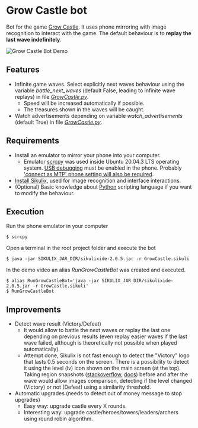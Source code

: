 # Grow Castle bot
Bot for the game [Grow Castle](https://play.google.com/store/apps/details?id=com.raongames.growcastle&hl=en&gl=US).
It uses phone mirroring with image recognition to interact with the game. The default behaviour is to **replay the last wave indefinitely**.

![Grow Castle Bot Demo](./demo/Demo.gif)


## Features
-  Infinite game waves. Select explicitly next waves behaviour using the variable *battle_next_waves* (default False, leading to infinite wave replays) in file [*GrowCastle.py*](./GrowCastle.sikuli/GrowCastle.py).
    - Speed will be increased automatically if possible.
    - The treasures shown in the waves will be caught.
- Watch advertisements depending on variable *watch_advertisements* (default True) in file [*GrowCastle.py*](./GrowCastle.sikuli/GrowCastle.py).


## Requirements
- Install an emulator to mirror your phone into your computer.
    - Emulator [scrcpy](https://github.com/Genymobile/scrcpy) was used inside Ubuntu 20.04.3 LTS operating system.
    [USB debugging](https://www.youtube.com/watch?v=Ucs34BkfPB0&t=25s) must be enabled in the phone. Probably ['connect as MTP' phone setting will also be required](https://stackoverflow.com/questions/28704636/insufficient-permissions-for-device-in-android-studio-workspace-running-in-opens).
- [Install Sikulix](http://sikulix.com/quickstart/), used for image recognition and interface interactions.
- (Optional) Basic knowledge about [Python](https://www.python.org/) scripting language if you want to modify the behaviour.


## Execution
Run the phone emulator in your computer
```console
$ scrcpy
```

Open a terminal in the root project folder and execute the bot
```console
$ java -jar SIKULIX_JAR_DIR/sikulixide-2.0.5.jar -r GrowCastle.sikuli
```

In the demo video an alias *RunGrowCastleBot* was created and executed.
```console
$ alias RunGrowCastleBot='java -jar SIKULIX_JAR_DIR/sikulixide-2.0.5.jar -r GrowCastle.sikuli'
$ RunGrowCastleBot
```

## Improvements
- Detect wave result (Victory/Defeat)
    - It would allow to battle the next waves or replay the last one depending on previous results (even replay easier waves if the last wave failed, although is theoretically not possible when played automatically).
    - Attempt done, Sikulix is not fast enough to detect the "Victory" logo that lasts 0.5 seconds on the screen. There is a possibility to detect it using the level (lv) icon shown on the main screen (at the top). Taking region snapshots ([stackoverflow](https://stackoverflow.com/questions/16745722/whats-the-command-to-take-a-picture-in-sikuli), [docs](http://doc.sikuli.org/screen.html#capturing)) before and after the wave would allow images comparison, detecting if the level changed (Victory) or not (Defeat) using a similarity threshold.
- Automatic upgrades (needs to detect out of money message to stop upgrades) 
    - Easy way: upgrade castle every X rounds.
    - Interesting way: upgrade castle/heroes/towers/leaders/archers using round robin algorithm.
